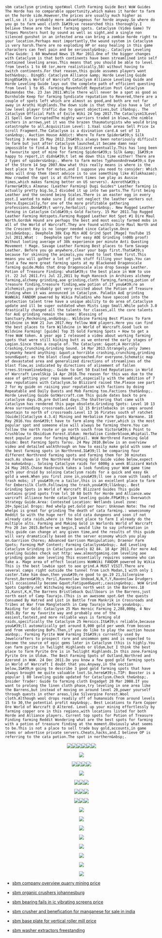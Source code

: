 
```
sbm cataclysm grinding spotWool Cloth Farming Guide Best WoW Guides The Horde has no comparable opportunity,which makes it harder to farm on the horde side.However,the prices are usually much higher as well,so it is probably more advantageous for horde anyway.So where do you go to farm wool cloth I&#39;ve researched this thoroughly.I believe these are the best farming spots. Cataclysm (Video Game) TV Tropes Monsters hunt by sound as well as sight,and a single non silenced gunshot in an infested area can bring a zombie horde right to your location.Perhaps most importantly,the wound system in Cataclysm is very harsh.There are no exploding HP or easy healing in this game characters can feel pain and be seriously&nbsp;. Cataclysm Leveling Flow Guide: 1 60 Wowhead News 15 Mar 2011.One of the bigger changes with Cataclysm is that both continents have been streamlined into self contained leveling areas.This means that you should be able to level from levels 1 to 60 (or,more realistically,58) without having to switch continents.For that reason,this guide assumes players want both&nbsp;. Ding85: Cataclysm Alliance &amp; Horde Leveling Guide Ding85&#39;s World of Warcraft Cataclysm Alliance Leveling Guide and Horde Leveling Guide lays out the complete path of efficient questing from level 1 to 85. Farming Ravenholdt Reputation Post Cataclysm Raimondas the. 23 Jan 2011.While there will never be a spot as good as Durnholde Keep for farming Syndicate reputation to Revered,there are a couple of spots left which are almost as good,and both are not far away in Arathi Highlands.The down side is that they also have a lot of low level player traffic due to quest objectives,but if&nbsp;. The Cataclysm Official Path of Exile Wiki 24 Sep 2017.The Cataclysm13Level 21 Spell Gem CorruptedThe mighty warriors traded in blows,the nimble archers in arrows,yet it was the brazen thaumaturgists who would bring catastrophe to all.Acquisition Level: 1.Vaal side areas Sell Price 1x Scroll Fragment.The Cataclysm is a divination card.A set of 13 can&nbsp;. Auction House Addict: Where To Farm Spider&#39;s Silk Testing 3 Areas 25 May 2012.It&#39;s always been notoriously difficult to farm but just after Cataclysm launched,it became damn near impossible to find.A bug fix by Blizzard eventually.This has long been a favourite spot of mine for farming Spider&#39;s Silk &amp; I&#39;m happy to report,it didn&#39;t let me down this time either! There are 2 types of spiders&nbsp;. Where to farm motes TyphoonAndrew&#39;s Eye of the Storm 14 Sep 2007.Now what this really means is where is the best place to farm for motes,and I suppose you need to consider: Which mobs will drop them (best advice is to use something like Allakhazam); How crowded the spot is at different times (we play as Aussie times,which makes farming better on US servers). Azeroth&#39;s Farmer&#39;s Almanac (Leather Farming) Dugi Guides™ Leather farming is actually pretty big.So,I divided it up into two parts.The first being Leather and the second being Scales.There is an easter egg in every post.I wanted to make sure I did not neglect the leather workers out there.Especially,for one of the more profitable gathering professions.Don&#39;t worry,herbalist; your&nbsp;. New Rugged Leather Farming in Cataclysm Cold&#39;s Gold Factory. 15 Mar 2011.Top Rugged Leather Farming Hotspots.Farming Rugged Leather Hot Spot #1 Dire Maul North.Gordok Hound are perhaps the best and most easily farmed mobs in all of the World of Warcraft.They are found within Dire Maul North and the Crescent Key is no longer needed since Cataclysm.Once inside&nbsp;. Deepholm 38k Exp Min AOE Grind Spot [Mage] YouTube 15 Jul 2011.What :   Deepholm spot for easy AOE Grinding (n00b proof) Without looting average of 38k experience per minute Anti Questing Movement ! Mage. Savage Leather Farming Best places to farm Savage Leather. Before you go anywhere,clear your bags first.That&#39;s because for skinning the animals,you need to loot them first.This means you will gather a lot of junk stuff filling your bags.You can find a few more great farming spots at my Blackened Dragonscale farming guide.Mobs that drop Dragonscale also drop Savage Leather. Potion of Treasure Finding: what&#39;s the best place in WoW to use it. 22 Jul 2011.Fri Jul 22,2011 by Hugh Hancock in Archives alchemy farming,alchemy grinding,aoe grinding,cloth farming,farming,potion of treasure finding,treasure finding,wow potion of.If you&#39;re an alchemist,you probably got very excited about the Potion of Treasure Finding when it was announced in Cataclysm. Paladin AoE grinding WoWWiki FANDOM powered by Wikia Paladins who have specced into the protection talent tree have a unique ability to do area of.Cataclysm update and ill be super outdated when Mists Logo Small.While patch 3.0 drastically changed all the talents for classes,all the core talents for AoE grinding remain the same: Blessing of Sanctuary,Reckoning,and&nbsp;. Wildvine Farming Best Places To Farm Wildvine in WoW 21 Jun 2017.Hey fellow WoW players.Here you can find the best places to farm Wildvine in World of Warcraft.Good luck on Wildvine Farming! [guide] Top 35 Gold Farming Spots + How to get a free WoW token. A year ago I released a video about working farming spots that were still kicking butt as we entered the early stages of Legion.Since then a couple of. The Cataclysm: &quot;A Horrible Crashing,Crunching,Grinding Sound. 14 Mar 2013.Strangely,only James Scymanky heard anything: &quot;a horrible crashing,crunching,grinding sound&quot; as the blast cloud approached.For everyone.Schematic map of devastated area and generalized directions of streamlines of the blast flow,as indicated by directions of alinement of fallen trees.Streamline&nbsp;. Guide to Get 50 Exalted Reputations in World of Warcraft LevelSkip 14 Apr 2016.The reason for this was due to the ease of getting your reps maxed out,especially with the addition of 7 new reputations with Cataclysm.So Blizzard raised the.Please see part 2 for my guide on raising your reputation with factions by doing Repeatable and Daily Quests and Mob Farming too.Factions that&nbsp;. Horde Leveling Guide GotWarcraft.com This guide dates back to pre cataclysm days.Ok,pre Outland days.The Shattering that came with Cataclysm has rendered this page obsolete.Grinding Spots: Level 10 13 Area surrounding crossroads.Level 12 15 Bristlebacks in camps around mountain to north of crossroads.Level 13 16 Pirates south of ratchet [Guide][Cataclysm 4.3.4] Mining and Herbalism Farm Spots Warmane. 18 May 2016.You don&#39;t have to farm along the river,which is the most popular spot and someone else will always be farming there.You can follow the north route or go north south from Victor&#39;s Point to Crushblow to Obsidium Forest.Uldum: Herbalism Cinderbloom,Whiptail.The most popular zone for farming Whiptail. WoW Northrend Farming Gold Guide: Best Farming Spots Tarou. 24 May 2010.Below is an overview video and detailed walkthrough on how to easily make gold with some of the best farming spots in Northrend.I&#39;ll be comparing four different Northrend farming spots and farming them for 30 minutes each.As shown in the Northrend Farming Gold Guide video below,expect to make&nbsp;. Soloing Cataclysm raids for 6000g a week Blizzard Watch 24 May 2015.Chase Hasbrouck takes a look funding your WoW game time with your druid by soloing Cataclysm raids for a quick and easy 6k gold a week.When you first zone in,you&#39;ll see a room with loads of trash mobs; if you&#39;re a tailor,this is an excellent place to farm for Embersilk Cloth.Following the trash,you&#39;ll&nbsp;. Best Grinding Spots in World of Warcraft Blizzard Guides This guide contains grind spots from lvl 10 60 both for Horde and Alliance.wow warcraft alliance horde cataclysm leveling guide.FP&#39;s Overwatch Strategy Guide.Area: Contested Location: Wetlands Level zone: 20+.Special Drops: Red whelp pet.Gold per hour: Unknown Note: The red whelps is great for grinding The death of cata farming.: woweconomy Reddit So with the huge nerf to old cata dungeons and soon if not already cata raids,where is the best place to farm I already do the multiple alts. Farming and Making Gold in Warlords World of Warcraft Pro 20 Jan 2015.Before we begin,I would like to say information in this guide can change at any given time,and the results of this guide will vary dramatically based on the server economy which you play on.Garrison Chores; Advanced Garrison Manipulation; Draenor Farm Spots; Farming MoP Content; Farming Cataclysm&nbsp;. AoE Leveling Cataclysm Grinding in Cataclysm Levels 82 84. 18 Apr 2011.For more AoE Leveling Guides check out http: www.almostgaming.com leveling aoe grinding guide aoe leveling This essentially requires someone who can take a. Mage area of effect locations WoWWiki FANDOM powered by Wikia This is the best lowbie spot to aoe grind.A MUST VISIT.There are several camps right outside the tunnel from Loch Modan,1 with only 1 caster.Take him down,then you&#39;re good to go.19 21,Silverpine Forest,Beren&#39;s Peril,Ravenclaw Undead,N,N,Y,Y,Ravenclaw Drudgers will occasionally become &quot;Fatigued&quot;,causing&nbsp;. WoW Grind Spots CapnBry.net Witchwing Harpies north west in the Barrens.18 21,Kunst,K,H,The Barrens Bristleback Quillboars in the Barrens,just north east of Camp Taurajo.(This is an awesome spot.Get the quests Consumed By Hatred and Lost in Battle from Mankrik in Crossroads and Tribes at War from Mangletooth in Camp Taurajo before you&nbsp;. Raiding for Gold: Cataclysm 25 Man Heroic Farming 2,288,000g. 4 Nov 2015.By far my favorite way and probably one of the easiest,fastest,and more reliable ways is farming old raids,specifically the Cataclysm 25 Heroics.It&#39;s reliable,because you&#39;ll automatically get around 8,000 gold per week from bosses and from vendoring BoPs.Then,if you do like to play the auction house a&nbsp;. Farming Pyrite WoW Farming It&#39;s currently used by Jewelcrafters to prospect rare and uncommon gems and is expected to become the source of epic gems later in Cataclysm (this is highly.You can farm pyrite in Twilight Highlands or Uldum,but I think the best place to farm Pyrite Ore is in Twilight Highlands.In this zone.Farming Pyrite Ore in Uldum. The Best Farming Spots of Outland,Northred and Azerond in WoW. 24 Dec 2011.Do you know a few good gold farming spots in World of Warcraft I doubt that you.Anyway,in the section below,I&#39;m going to describe 3 good gold farming spots that have always brought me quite valuable loot.So,here&#39;s.TIP: Booster is a popular 1 80 leveling guide updated for Cataclysm.Check the&nbsp;. Insider Trader: Guide to farming cloth Engadget 28 Mar 2008.If you want to prolong the linen cloth phase,try leveling in one area like the Barrens,but instead of moving on around level 20,power yourself through quests in other areas,like Silverpine Forest.Wool cloth.Although wool drops readily off of humanoids from around levels 15 to 30,the potential profit may&nbsp;. Best Locations to Farm Copper Ore World of Warcraft @ Altered. Level up your mining effortlessly by farming copper ore in this regions,with locations listed for both Horde and Alliance players. Current top spots for Potion of Treasure Finding farming Reddit Wondering what are the best spots for farming with a potion of treasure finding at the moment.Obviously what seems to be.This is not a place to sell trade buy gold,accounts,in game items or advertise private servers.Cheats,hacks,and.I believe OP is referring to the cata potion.The spot in northern&nbsp;. 
```

<div align="center">
  
<a rel="nofollow" href="https://m.shibang-china.com?f=github&k=sbm+cataclysm+grinding+spot"><img src="https://static.shibang-china.com/en/l.png"></a><img src="https://static.shibang-china.com/en/hw.png"><a rel="nofollow" href="https://m.shibang-china.com/product/?f=github&k=sbm+cataclysm+grinding+spot"><img src="https://static.shibang-china.com/en/p.png"></a><a rel="nofollow" href="https://m.shibang-china.com/cases/?f=github&k=sbm+cataclysm+grinding+spot"><img src="https://static.shibang-china.com/en/c.png"></a><a rel="nofollow" href="https://m.shibang-china.com/news/?f=github&k=sbm+cataclysm+grinding+spot"><img src="https://static.shibang-china.com/en/n.png"></a><a rel="nofollow" href="https://m.shibang-china.com?f=github&k=sbm+cataclysm+grinding+spot"><img src="https://static.shibang-china.com/en/m.png"></a>

<a rel="nofollow" href="https://m.shibang-china.com/product/?f=github&k=sbm+cataclysm+grinding+spot"><img src="https://static.shibang-china.com/en/b.jpg"></a>
  
<a rel="nofollow" href="https://m.shibang-china.com/solution-aggregate.html?f=github&k=sbm+cataclysm+grinding+spot"><img src="https://static.shibang-china.com/en/a.jpg"></a><a rel="nofollow" href="https://m.shibang-china.com/solution-mine.html?f=github&k=sbm+cataclysm+grinding+spot"><img src="https://static.shibang-china.com/en/m.jpg"></a><a rel="nofollow" href="https://m.shibang-china.com/solution-mill.html?f=github&k=sbm+cataclysm+grinding+spot"><img src="https://static.shibang-china.com/en/g.jpg"></a><a rel="nofollow" href="https://m.shibang-china.com/solution-epc.html?f=github&k=sbm+cataclysm+grinding+spot"><img src="https://static.shibang-china.com/en/e.jpg"></a>

<a rel="nofollow" href="https://m.shibang-china.com/product/?f=github&k=sbm+cataclysm+grinding+spot"><img src="https://static.shibang-china.com/en/a-p.png"></a>

<a rel="nofollow" href="https://m.shibang-china.com/product/crusher/c6x.html?f=github&k=sbm+cataclysm+grinding+spot"><img src="https://static.shibang-china.com/en/j.jpg"></a><a rel="nofollow" href="https://m.shibang-china.com/product/crusher/ci5x.html?f=github&k=sbm+cataclysm+grinding+spot"><img src="https://static.shibang-china.com/en/i.jpg"></a><a rel="nofollow" href="https://m.shibang-china.com/product/crusher/hst.html?f=github&k=sbm+cataclysm+grinding+spot"><img src="https://static.shibang-china.com/en/c.jpg"></a>

<a rel="nofollow" href="https://m.shibang-china.com/product/mill/mtw.html?f=github&k=sbm+cataclysm+grinding+spot"><img src="https://static.shibang-china.com/en/mtw.jpg"></a><a rel="nofollow" href="https://m.shibang-china.com/product/mill/scm.html?f=github&k=sbm+cataclysm+grinding+spot"><img src="https://static.shibang-china.com/en/scm.jpg"></a><a rel="nofollow" href="https://m.shibang-china.com/product/mill/lm.html?f=github&k=sbm+cataclysm+grinding+spot"><img src="https://static.shibang-china.com/en/lm.jpg"></a>

<a rel="nofollow" href="https://m.shibang-china.com/product/sand/vsi6x.html?f=github&k=sbm+cataclysm+grinding+spot"><img src="https://static.shibang-china.com/en/6x.jpg"></a><a rel="nofollow" href="https://m.shibang-china.com/product/sand/vu.html?f=github&k=sbm+cataclysm+grinding+spot"><img src="https://static.shibang-china.com/en/vu.jpg"></a><a rel="nofollow" href="https://m.shibang-china.com/product/mobile/klun.html?f=github&k=sbm+cataclysm+grinding+spot"><img src="https://static.shibang-china.com/en/k.jpg"></a>

<a rel="nofollow" href="https://m.shibang-china.com/cases/?f=github&k=sbm+cataclysm+grinding+spot"><img src="https://static.shibang-china.com/en/case.png"></a>

<a rel="nofollow" href="https://m.shibang-china.com/cases/aggregate/202.html?f=github&k=sbm+cataclysm+grinding+spot"><img src="https://static.shibang-china.com/en/c-1.jpg"></a>

<a rel="nofollow" href="https://m.shibang-china.com/cases/aggregate/203.html?f=github&k=sbm+cataclysm+grinding+spot"><img src="https://static.shibang-china.com/en/c-2.jpg"></a>

<a rel="nofollow" href="https://m.shibang-china.com/cases/mill/123.html?f=github&k=sbm+cataclysm+grinding+spot"><img src="https://static.shibang-china.com/en/c-3.jpg"></a>

<a rel="nofollow" href="https://m.shibang-china.com/contact_us.html?f=github&k=sbm+cataclysm+grinding+spot"><img src="https://static.shibang-china.com/en/contact.png"></a>

<a rel="nofollow" href="https://swt.shibang-china.com/?f=github&k=sbm+cataclysm+grinding+spot"><img src="https://static.shibang-china.com/en/chat.png"></a>

<a rel="nofollow" href="https://whatsapp.shibangsoft.com/WhatsApp.php?f=github&k=sbm+cataclysm+grinding+spot"><img src="https://static.shibang-china.com/en/whatsapp.png"></a>

<a rel="nofollow" href="https://m.shibang-china.com/?f=github&k=sbm+cataclysm+grinding+spot"><img src="https://static.shibang-china.com/en/website.png"></a>

</div>


* [sbm company overview quarry mining price](sbm%20company%20overview%20quarry%20mining%20price.md)

* [sbm organic crushers johannesburg](sbm%20organic%20crushers%20johannesburg.md)

* [sbm bearing fails in ic vibrating screens price](sbm%20bearing%20fails%20in%20ic%20vibrating%20screens%20price.md)

* [sbm crusher and benefication for manganese for sale in india](sbm%20crusher%20and%20benefication%20for%20manganese%20for%20sale%20in%20india.md)

* [sbm base plate for vertical roller mill price](sbm%20base%20plate%20for%20vertical%20roller%20mill%20price.md)

* [sbm washer extractors freestanding](sbm%20washer%20extractors%20freestanding.md)